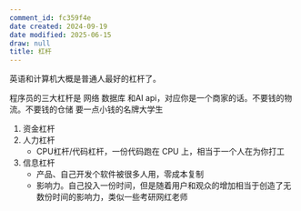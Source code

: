 ```yaml
---
comment_id: fc359f4e
date created: 2024-09-19
date modified: 2025-06-15
draw: null
title: 杠杆
---
```

英语和计算机大概是普通人最好的杠杆了。

程序员的三大杠杆是 网络 数据库 和AI api，对应你是一个商家的话。不要钱的物流。不要钱的仓储 要一点小钱的名牌大学生

1. 资金杠杆
2. 人力杠杆
	- CPU杠杆/代码杠杆，一份代码跑在 CPU 上，相当于一个人在为你打工
3. 信息杠杆
	- 产品、自己开发个软件被很多人用，零成本复制
	- 影响力。自己投入一份时间，但是随着用户和观众的增加相当于创造了无数份时间的影响力，类似一些考研网红老师
